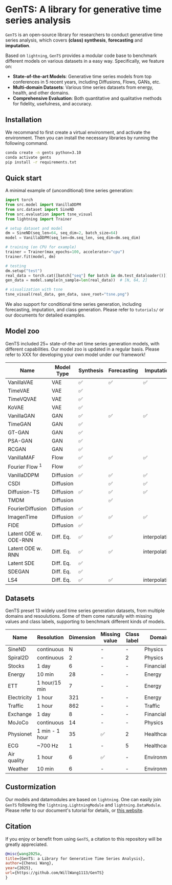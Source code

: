 # GenTS: A library for generative time series analysis

`GenTS` is an open-source library for researchers to conduct generative time series analysis, which covers **(class) synthesis**, **forecasting** and **imputation**. 

Based on `lightning`, `GenTS` provides a modular code base to benchmark different models on various datasets in a easy way. Specifically, we feature on:

- **State-of-the-art Models**: Generative time series models from top conferences in 5 recent years, including Diffusions, Flows, GANs, etc.
- **Multi-domain Datasets**: Various time series datasets from energy, health, and other domains.
- **Comprehensive Evaluation**: Both quantitative and qualitative methods for fidelity, usefulness, and accuracy.



## Installation
We recommand to first create a virtual environment, and activate the environment. Then you can install the necessary libraries by running the following command.
```bash
conda create -n gents python=3.10
conda activate gents
pip install -r requirements.txt
```

## Quick start
A minimal example of (unconditional) time series generation:
```python
import torch
from src.model import VanillaDDPM
from src.dataset import SineND
from src.evaluation import tsne_visual
from lightning import Trainer

# setup dataset and model
dm = SineND(seq_len=64, seq_dim=2, batch_size=64)
model = VanillaDDPM(seq_len=dm.seq_len, seq_dim=dm.seq_dim)

# training (on CPU for example)
trainer = Trainer(max_epochs=100, accelerator="cpu")
trainer.fit(model, dm)

# testing
dm.setup("test")
real_data = torch.cat([batch["seq"] for batch in dm.test_dataloader()])  # [N, 64, 2]
gen_data = model.sample(n_sample=len(real_data))  # [N, 64, 2]

# visualization with tsne
tsne_visual(real_data, gen_data, save_root="tsne.png")
```

We also support for conditional time series generation, including forecasting, imputation, and class generation. Please refer to `tutorials/` or our documents for detailed examples.


## Model zoo
GenTS included 25+ state-of-the-art time series generation models, with different capabilities. Our model zoo is updated in a regular basis. Please refer to XXX for developing your own model under our framework!

| Name                  | Model Type | Synthesis          | Forecasting        | Imputation         | Class label        |
| --------------------- | ---------- | ------------------ | ------------------ | ------------------ | ------------------ |
| VanillaVAE            | VAE        | :white_check_mark: | :white_check_mark: | :white_check_mark: | :white_check_mark: |
| TimeVAE               | VAE        | :white_check_mark: |                    |                    |                    |
| TimeVQVAE             | VAE        | :white_check_mark: |                    |                    | :white_check_mark: |
| KoVAE                 | VAE        | :white_check_mark: |                    |                    |                    |
| VanillaGAN            | GAN        | :white_check_mark: | :white_check_mark: | :white_check_mark: | :white_check_mark: |
| TimeGAN               | GAN        | :white_check_mark: |                    |                    |                    |
| GT-GAN                | GAN        | :white_check_mark: |                    |                    |                    |
| PSA-GAN       | GAN        | :white_check_mark: |                    |                    |                    |
| RCGAN                 | GAN        | :white_check_mark: |                    |                    | :white_check_mark: |
| VanillaMAF            | Flow       | :white_check_mark: | :white_check_mark: | :white_check_mark: | :white_check_mark: |
| Fourier Flow $^1$     | Flow       | :white_check_mark: |                    |                    |                    |
| VanillaDDPM           | Diffusion  | :white_check_mark: | :white_check_mark: | :white_check_mark: | :white_check_mark: |
| CSDI                  | Diffusion  |                    | :white_check_mark: | :white_check_mark: |                    |
| Diffusion-TS          | Diffusion  | :white_check_mark: | :white_check_mark: | :white_check_mark: |                    |
| TMDM                  | Diffusion  |                    | :white_check_mark: |                    |                    |
| FourierDiffusion      | Diffusion  | :white_check_mark: |                    |                    |                    |
| ImagenTime            | Diffusion  | :white_check_mark: | :white_check_mark: | :white_check_mark: |                    |
| FIDE         | Diffusion  | :white_check_mark: |                    |                    |                    |
| Latent ODE w. ODE-RNN | Diff. Eq.  | :white_check_mark: | :white_check_mark: | interpolation      |                    |
| Latent ODE w. RNN     | Diff. Eq.  | :white_check_mark: | :white_check_mark: | interpolation      |                    |
| Latent SDE            | Diff. Eq.  | :white_check_mark: |                    |                    |                    |
| SDEGAN                | Diff. Eq.  | :white_check_mark: |                    |                    |                    |
| LS4                   | Diff. Eq.  | :white_check_mark: | :white_check_mark: | interpolation      |                    |

<!-- | mr-diff               | Diffusion  |                    | :white_check_mark: | -->

<!--          |   Name    |      Model Type       |     Condition     |    Application     | Finish? |
| :--------------------: | :-------: | :-------------------: | :---------------: | :----------------: |
|       VanillaVAE       |    VAE    |           -           |        Syn        | :white_check_mark: |
|        TimeVAE         |    VAE    |           -           |        Syn        | :white_check_mark: |
|       TimeVQVAE        |    VAE    |      class label      |        Syn        | :white_check_mark: |
|         KoVAE          |    VAE    |           -           |    Syn(irreg)     | :white_check_mark: |
|       VanillaGAN       |    GAN    |           -           |        Syn        | :white_check_mark: |
|        TimeGAN         |    GAN    |           -           |        Syn        | :white_check_mark: |
|      AST **(-!)**      |    GAN    |  :white_check_mark:   |    Fcst(point)    | :white_check_mark: |
|       COSCI-GAN        |    GAN    |           -           |        Syn        | :white_check_mark: |
|         GT-GAN         |    GAN    |           -           |    Syn(irreg)     | :white_check_mark: |
| PSA-GAN **(-G)** $^1$  |    GAN    |           -           |        Syn        | :white_check_mark: |
|         RCGAN          |    GAN    |           -           |        Syn        | :white_check_mark: |
|       VanillaMAF       |   Flow    |           -           | Syn, Fcst, Impute | :white_check_mark: |
|   Fourier Flow $^1$    |   Flow    |           -           |        Syn        | :white_check_mark: |
|   LSTM-MAF **(-G)**    |   Flow    |  :white_check_mark:   |       Fcst        |   :white_circle:   |
|      VanillaDDPM       | Diffusion |           -           |        Syn        | :white_check_mark: |
|          CSDI          | Diffusion |  :white_check_mark:   |   Fcst, Impute    | :white_check_mark: |
|      Diffusion-TS      | Diffusion |  :white_check_mark:   | Syn, Fcst, Impute | :white_check_mark: |
|          TMDM          | Diffusion |  :white_check_mark:   |       Fcst        | :white_check_mark: |
|        mr-diff         | Diffusion |  :white_check_mark:   |       Fcst        | :white_check_mark: |
|          RATD          | Diffusion |  :white_check_mark:   |       Fcst        |   :white_circle:   |
|    FourierDiffusion    | Diffusion |           -           |        Syn        | :white_check_mark: |
|       ImagenTime       | Diffusion |  :white_check_mark:   |     Syn, Fcst     | :white_check_mark: |
|      D3M **(-M)**      | Diffusion |           -           |     Fcst, Imp     |   :white_circle:   |
|  TimeWeaver **(-M)**   | Diffusion |  :white_check_mark:   |        Syn        |   :white_circle:   |
| FTS-Diffusion **(-M)** | Diffusion |           -           |        Syn        |   :white_circle:   |
|     FIDE **(-!)**      | Diffusion |     block maxima      |        Syn        | :white_check_mark: |
|      ANT **(-G)**      | Diffusion |  :white_check_mark:   | Syn, Fcst, Refine |   :white_circle:   |
|   TimeGrad **(-G)**    | Diffusion |  :white_check_mark:   |       Fcst        |   :white_circle:   |
|    TSDiff **(-G)**     | Diffusion | inference conditional | Syn, Fcst, Refine |   :white_circle:   |
|    MG-TSD **(-G)**     | Diffusion |  :white_check_mark:   |       Fcst        |   :white_circle:   |
|     D3VAE **(-P)**     | Diffusion |  :white_check_mark:   |       Fcst        |   :white_circle:   |
| Latent ODE w. ODE-RNN  | Diff. Eq. |           -           |  Syn, Fcst, Imp   | :white_check_mark: |
|   Latent ODE w. RNN    | Diff. Eq. |           -           |  Syn, Fcst, Imp   | :white_check_mark: |
|       Latent SDE       | Diff. Eq. |           -           | Syn, (Fcst, Imp)  | :white_check_mark: |
|         SDEGAN         | Diff. Eq. |           -           |    Syn(irreg)     | :white_check_mark: |
|          LS4           | Diff. Eq. |           -           |        Syn        | :white_check_mark: | -->   

<!-- |          <!--          | SDformer **(-M)** |        VAE+GPT        | :white_check_mark: |        Syn         | :white_circle: | -->            
 <!--          |        TFM        |       Diff. Eq.       |         -          |        Fcst        | :white_circle: | -->           
 <!--          |       <!--        |         GANF          |        Flow        |         -          | AD             | :white_circle: | --> 




## Datasets
GenTS preset 13 widely used time series generation datasets, from multiple domains and resoulutions. Some of them come naturally with missing values and class labels, supporting to benchmark different kinds of models.

| Name        | Resolution     | Dimension | Missing value      | Class label | Domain      |
| ----------- | -------------- | --------- | ------------------ | ----------- | ----------- |
| SineND      | continuous     | N         | -                  | -           | Physics     |
| Spiral2D    | continuous     | 2         | -                  | 2           | Physics     |
| Stocks      | 1 day          | 6         | -                  | -           | Financial   |
| Energy      | 10 min         | 28        | -                  | -           | Energy      |
| ETT         | 1 hour/15 min  | 7         | -                  | -           | Energy      |
| Electricity | 1 hour         | 321       | -                  | -           | Energy      |
| Traffic     | 1 hour         | 862       | -                  | -           | Traffic     |
| Exchange    | 1 day          | 8         | -                  | -           | Financial   |
| MoJoCo      | continuous     | 14        | -                  | -           | Physics     |
| Physionet   | 1 min - 1 hour | 35        | :white_check_mark: | 2           | Healthcare  |
| ECG         | ~700 Hz        | 1         | -                  | 5           | Healthcare  |
| Air quality | 1 hour         | 6         | :white_check_mark: | -           | Environment |
| Weather     | 10 min         | 6         | -                  | -           | Environment |

<!-- ## Arena (TODO: experiments + webpage?)

Till XX 2025, the top three models for different tasks are:

| Model Rank | Synthesis | Forecasting | Imputation |
| :--------: | :-------: | :---------: | :--------: |
|    1st     |     -     |      -      |     -      |
|    2nd     |     -     |      -      |     -      |
|    3rd     |     -     |      -      |     -      |
 -->


## Custormization
Our models and datamodules are based on `lightning`. One can easily join `GenTS` following the `lightning.LightningModule` and `lightning.DataModule`. Please refer to our document's tutorial for details, or [this website](https://lightning.ai/docs/pytorch/stable/common/lightning_module.html).

<!-- 

## TODO-list
- [x] Flow-based model (5.15)
- [x] ODE-based model (5.15)
- [x] Evaluation (5.31)
- [x] Model testing (6.15)
- [x] Benchmark datasets (6.15)
- [ ] tutorials (whole pipline for predicting, synthesis with missing values, imputation)
- [ ] doc files (dataset logic and model hyperparameter explain)
- [ ] pypi? optional
- [ ] Project webpage for benchmarking? [Example](https://huggingface.co/spaces/Salesforce/GIFT-Eval)

 -->

## Citation
If you enjoy or benefit from using `GenTS`, a citation to this repository will be greatly appreciated.
```BibTeX
@misc{wang2025a,
title={GenTS: a Library for Generative Time Series Analysis},
author={Chenxi Wang},
year={2025},
url={https://github.com/WillWang1113/GenTS}
}
```

